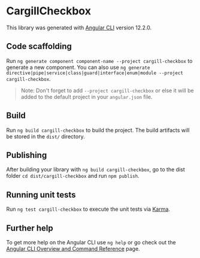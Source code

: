 # CargillCheckbox

This library was generated with [Angular CLI](https://github.com/angular/angular-cli) version 12.2.0.

## Code scaffolding

Run `ng generate component component-name --project cargill-checkbox` to generate a new component. You can also use `ng generate directive|pipe|service|class|guard|interface|enum|module --project cargill-checkbox`.
> Note: Don't forget to add `--project cargill-checkbox` or else it will be added to the default project in your `angular.json` file. 

## Build

Run `ng build cargill-checkbox` to build the project. The build artifacts will be stored in the `dist/` directory.

## Publishing

After building your library with `ng build cargill-checkbox`, go to the dist folder `cd dist/cargill-checkbox` and run `npm publish`.

## Running unit tests

Run `ng test cargill-checkbox` to execute the unit tests via [Karma](https://karma-runner.github.io).

## Further help

To get more help on the Angular CLI use `ng help` or go check out the [Angular CLI Overview and Command Reference](https://angular.io/cli) page.
